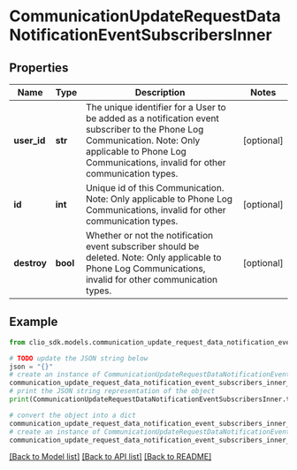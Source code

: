 # CommunicationUpdateRequestDataNotificationEventSubscribersInner


## Properties

Name | Type | Description | Notes
------------ | ------------- | ------------- | -------------
**user_id** | **str** | The unique identifier for a User to be added as a notification event subscriber to the Phone Log Communication. Note: Only applicable to Phone Log Communications, invalid for other communication types. | [optional] 
**id** | **int** | Unique id of this Communication. Note: Only applicable to Phone Log Communications, invalid for other communication types. | [optional] 
**destroy** | **bool** | Whether or not the notification event subscriber should be deleted. Note: Only applicable to Phone Log Communications, invalid for other communication types. | [optional] 

## Example

```python
from clio_sdk.models.communication_update_request_data_notification_event_subscribers_inner import CommunicationUpdateRequestDataNotificationEventSubscribersInner

# TODO update the JSON string below
json = "{}"
# create an instance of CommunicationUpdateRequestDataNotificationEventSubscribersInner from a JSON string
communication_update_request_data_notification_event_subscribers_inner_instance = CommunicationUpdateRequestDataNotificationEventSubscribersInner.from_json(json)
# print the JSON string representation of the object
print(CommunicationUpdateRequestDataNotificationEventSubscribersInner.to_json())

# convert the object into a dict
communication_update_request_data_notification_event_subscribers_inner_dict = communication_update_request_data_notification_event_subscribers_inner_instance.to_dict()
# create an instance of CommunicationUpdateRequestDataNotificationEventSubscribersInner from a dict
communication_update_request_data_notification_event_subscribers_inner_from_dict = CommunicationUpdateRequestDataNotificationEventSubscribersInner.from_dict(communication_update_request_data_notification_event_subscribers_inner_dict)
```
[[Back to Model list]](../README.md#documentation-for-models) [[Back to API list]](../README.md#documentation-for-api-endpoints) [[Back to README]](../README.md)


